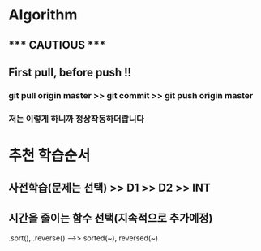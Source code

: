 # Algorithm
## *** CAUTIOUS ***  
## First pull, before push !!
### git pull origin master >> git commit >> git push origin master 
### 저는 이렇게 하니까 정상작동하더랍니다

# 추천 학습순서

## 사전학습(문제는 선택) >> D1 >> D2 >> INT 

## 시간을 줄이는 함수 선택(지속적으로 추가예정)
.sort(), .reverse() -->> sorted(~), reversed(~)

